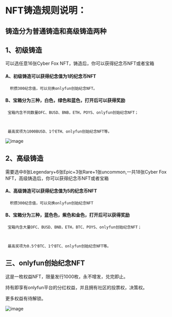 # NFT铸造规则说明：

## 铸造分为普通铸造和高级铸造两种



## 1、初级铸造



可以选任意16张Cyber Fox NFT，铸造后，你可以获得纪念币NFT或者宝箱



#### A、初级铸造可以获得纪念值为1的纪念币NFT



      积攒300纪念值，可以兑换onlyfun创始纪念NFT。



#### B、宝箱分为三种，白色，绿色和蓝色，打开后可以获得奖励



     宝箱内含不同数量OFC、BUSD、BNB，ETH，POYS、onlyfun创始纪念NFT；



     最高奖项为1000BUSD、1个ETH、onlyfun创始纪念NFT等。


![image](https://user-images.githubusercontent.com/36258438/236957404-25f383bc-43a5-4d9d-8530-f18c5e3137db.png)



## 2、高级铸造



需要选中8张Legendary+6张Epic+3张Rare+1张uncommon,一共18张Cyber Fox NFT，高级铸造后，你可以获得纪念币NFT或者宝箱



#### A、高级铸造可以获得纪念值为5的纪念币NFT



      积攒300纪念值，可以兑换onlyfun创始纪念NFT



#### B、宝箱分为三种，蓝色色，紫色和金色，打开后可以获得奖励



     宝箱内含大量OFC、BUSD、BNB，ETH，BTC、POYS、onlyfun创始纪念NFT；



     最高奖项为0.5个BTC、1个BTC、onlyfun创始纪念NFT等。





## 三、onlyfun创始纪念NFT


这是一枚权益NFT，限量发行1000枚，永不增发，兑完即止。



持有即享有onlyfun平台的分红权益，并且拥有社区的投票权，决策权。



更多权益有待解锁。

![image](https://user-images.githubusercontent.com/36258438/236957430-fea099aa-473c-4ee1-b233-73eb53c24c2e.png)






